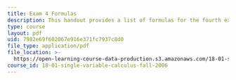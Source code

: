 ```yaml
---
title: Exam 4 Formulas
description: This handout provides a list of formulas for the fourth exam of the course.
type: course
layout: pdf
uid: 7982e69f602067e916e371fc7937c8d0
file_type: application/pdf
file_location: >-
  https://open-learning-course-data-production.s3.amazonaws.com/18-01-single-variable-calculus-fall-2006/7982e69f602067e916e371fc7937c8d0_exm4formulasheet.pdf
course_id: 18-01-single-variable-calculus-fall-2006
---
```

